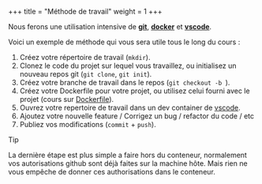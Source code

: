 +++
title = "Méthode de travail"
weight = 1
+++

Nous ferons une utilisation intensive de [**git**](../git), [**docker**](../../cours/docker) et [**vscode**](../vscode).

Voici un exemple de méthode qui vous sera utile tous le long du cours : 

1. Créez votre répertoire de travail (`mkdir`).
2. Clonez le code du projet sur lequel vous travaillez, ou initialisez un nouveau repos git (`git clone`, `git init`). 
3. Créez votre branche de travail dans le repos (`git checkout -b `).
4. Créez votre Dockerfile pour votre projet, ou utilisez celui fourni avec le projet (cours sur [Dockerfile](../../cours/docker/#les-dockerfile)).
5. Ouvrez votre repertoire de travail dans un dev container de [vscode](../vscode).
6. Ajoutez votre nouvelle feature / Corrigez un bug / refactor du code / etc
7. Publiez vos modifications (`commit` + `push`). 

> [!tip] 
> La dernière étape est plus simple a faire hors du conteneur, normalement vos autorisations github sont déjà faites sur la machine hôte. Mais rien ne vous empêche de donner ces authorisations dans le conteneur.